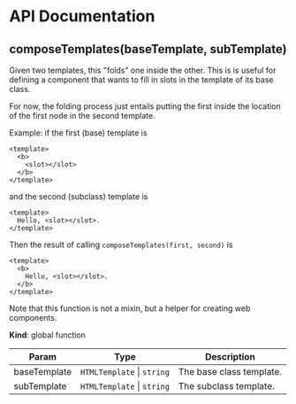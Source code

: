 # API Documentation
<a name="composeTemplates"></a>
## composeTemplates(baseTemplate, subTemplate)
Given two templates, this "folds" one inside the other. This is
is useful for defining a component that wants to fill in slots in the
template of its base class.

For now, the folding process just entails putting the first inside the
location of the first <slot> node in the second template.

Example: if the first (base) template is

    <template>
      <b>
        <slot></slot>
      </b>
    </template>

and the second (subclass) template is

    <template>
      Hello, <slot></slot>.
    </template>

Then the result of calling `composeTemplates(first, second)` is

    <template>
      <b>
        Hello, <slot></slot>.
      </b>
    </template>

Note that this function is not a mixin, but a helper for creating web
components.

  **Kind**: global function

| Param | Type | Description |
| --- | --- | --- |
| baseTemplate | <code>HTMLTemplate</code> &#124; <code>string</code> | The base class template. |
| subTemplate | <code>HTMLTemplate</code> &#124; <code>string</code> | The subclass template. |


